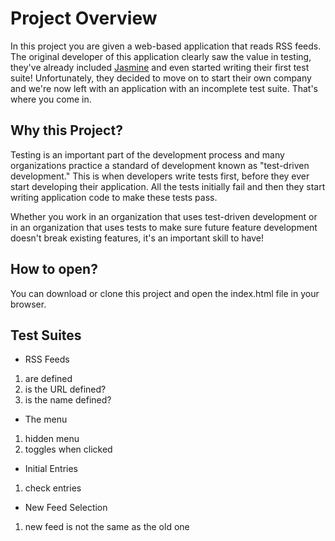 # Project Overview

In this project you are given a web-based application that reads RSS feeds. The original developer of this application clearly saw the value in testing, they've already included [Jasmine](http://jasmine.github.io/) and even started writing their first test suite! Unfortunately, they decided to move on to start their own company and we're now left with an application with an incomplete test suite. That's where you come in.


## Why this Project?

Testing is an important part of the development process and many organizations practice a standard of development known as "test-driven development." This is when developers write tests first, before they ever start developing their application. All the tests initially fail and then they start writing application code to make these tests pass.

Whether you work in an organization that uses test-driven development or in an organization that uses tests to make sure future feature development doesn't break existing features, it's an important skill to have!


## How to open?

You can download or clone this project and open the index.html file in your browser.

## Test Suites

*   RSS Feeds
1.  are defined
2.  is the URL defined?
3.  is the name defined?
*   The menu
1.  hidden menu
2.  toggles when clicked
*   Initial Entries
1.  check entries 
*   New Feed Selection
1.  new feed is not the same as the old one